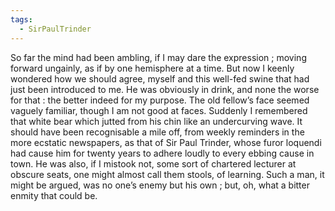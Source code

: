 ```yaml
---
tags:
  - SirPaulTrinder
---
```

So far the mind had been ambling, if I may dare the expression ; moving forward ungainly, as if by one hemisphere at a time. But now I keenly wondered how we should agree, myself and this well-fed swine that had just been introduced to me. He was obviously in drink, and none the worse for that : the better indeed for my purpose. The old fellow’s face seemed vaguely familiar, though I am not good at faces. Suddenly I remembered that white bear which jutted from his chin like an undercurving wave. It should have been recognisable a mile off, from weekly reminders in the more ecstatic newspapers, as that of Sir Paul Trinder, whose furor loquendi had cause him for twenty years to adhere loudly to every ebbing cause in town. He was also, if I mistook not, some sort of chartered lecturer at obscure seats, one might almost call them stools, of learning. Such a man, it might be argued, was no one’s enemy but his own ; but, oh, what a bitter enmity that could be.

